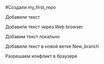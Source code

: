 ﻿#Создали  my_first_repo

Добавили текст 

Добавили текст через Web browser

Добавим текст локально

Добавили текст в новой ветке New_branch

Разрешаем конфликт в браузере
